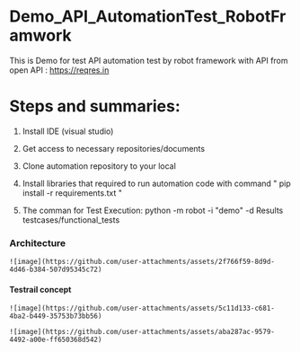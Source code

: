 # Demo_API_AutomationTest_RobotFramwork
This is Demo for test API automation test by robot framework with API from open API :  https://reqres.in

# Steps and summaries:

1. Install IDE (visual studio)

2. Get access to necessary repositories/documents

3. Clone automation repository to your local

4. Install libraries that required to run automation code with command " pip install -r requirements.txt "

5. The comman for Test Execution: python -m robot -i "demo" -d Results testcases/functional_tests
### Architecture

    ![image](https://github.com/user-attachments/assets/2f766f59-8d9d-4d46-b384-507d95345c72)

#### Testrail concept
    ![image](https://github.com/user-attachments/assets/5c11d133-c681-4ba2-b449-35753b73bb56)

    ![image](https://github.com/user-attachments/assets/aba287ac-9579-4492-a00e-ff650368d542)



